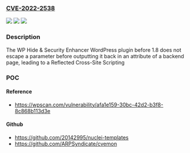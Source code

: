 ### [CVE-2022-2538](https://cve.mitre.org/cgi-bin/cvename.cgi?name=CVE-2022-2538)
![](https://img.shields.io/static/v1?label=Product&message=WP%20Hide%20%26%20Security%20Enhancer&color=blue)
![](https://img.shields.io/static/v1?label=Version&message=1.8%3C%201.8%20&color=brighgreen)
![](https://img.shields.io/static/v1?label=Vulnerability&message=CWE-79%20Cross-Site%20Scripting%20(XSS)&color=brighgreen)

### Description

The WP Hide & Security Enhancer WordPress plugin before 1.8 does not escape a parameter before outputting it back in an attribute of a backend page, leading to a Reflected Cross-Site Scripting

### POC

#### Reference
- https://wpscan.com/vulnerability/afa1e159-30bc-42d2-b3f8-8c868b113d3e

#### Github
- https://github.com/20142995/nuclei-templates
- https://github.com/ARPSyndicate/cvemon

